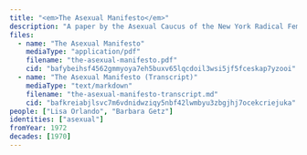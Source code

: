 ```yaml
---
title: "<em>The Asexual Manifesto</em>"
description: "A paper by the Asexual Caucus of the New York Radical Feminists"
files:
  - name: "The Asexual Manifesto"
    mediaType: "application/pdf"
    filename: "the-asexual-manifesto.pdf"
    cid: "bafybeihsf4562gmmyoya7eh5buxv65lqcdoil3wsi5jf5fceskap7yzooi"
  - name: "The Asexual Manifesto (Transcript)"
    mediaType: "text/markdown"
    filename: "the-asexual-manifesto-transcript.md"
    cid: "bafkreiabjlsvc7m6vdnidwziqy5nbf42lwmbyu3zbgjhj7ocekcriejuka"
people: ["Lisa Orlando", "Barbara Getz"]
identities: ["asexual"]
fromYear: 1972
decades: [1970]
---
```


